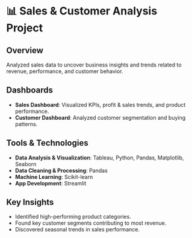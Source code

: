 # 📊 Sales & Customer Analysis Project

## Overview
Analyzed sales data to uncover business insights and trends related to revenue, performance, and customer behavior.

## Dashboards
- **Sales Dashboard**: Visualized KPIs, profit & sales trends, and product performance.
- **Customer Dashboard**: Analyzed customer segmentation and buying patterns.

## Tools & Technologies
- **Data Analysis & Visualization**: Tableau, Python, Pandas, Matplotlib, Seaborn
- **Data Cleaning & Processing**: Pandas
- **Machine Learning**: Scikit-learn
- **App Development**: Streamlit

## Key Insights
- Identified high-performing product categories.
- Found key customer segments contributing to most revenue.
- Discovered seasonal trends in sales performance.

